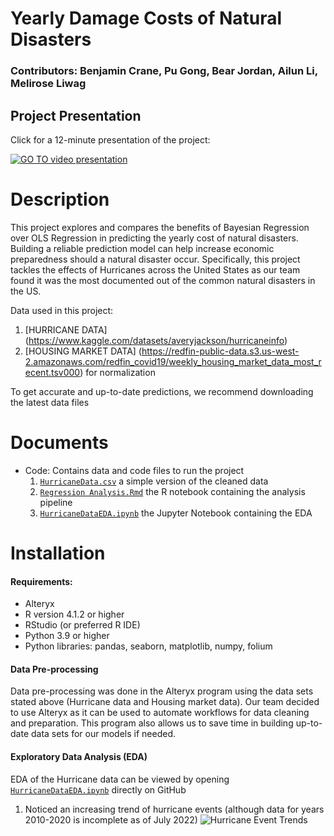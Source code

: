 # Yearly Damage Costs of Natural Disasters
### Contributors: Benjamin Crane, Pu Gong, Bear Jordan, Ailun Li, Melirose Liwag

## Project Presentation
Click for a 12-minute presentation of the project:

[![GO TO video presentation](https://img.youtube.com/vi/odBVL16osb4/1.jpg)](https://www.youtube.com/watch?v=odBVL16osb4)

# Description
This project explores and compares the benefits of Bayesian Regression over OLS Regression in predicting the yearly cost of natural disasters. Building a reliable prediction model can help increase economic preparedness should a natural disaster occur. Specifically, this project tackles the effects of Hurricanes across the United States as our team found it was the most documented out of the common natural disasters in the US. 

Data used in this project:
1. [HURRICANE DATA] (https://www.kaggle.com/datasets/averyjackson/hurricaneinfo)
2. [HOUSING MARKET DATA] (https://redfin-public-data.s3.us-west-2.amazonaws.com/redfin_covid19/weekly_housing_market_data_most_recent.tsv000) for normalization

To get accurate and up-to-date predictions, we recommend downloading the latest data files 

# Documents
* Code: Contains data and code files to run the project
  1. [`HurricaneData.csv`](https://github.com/MeliroseLiwag/DamageCosts_NaturalDisasters/Hurricane-Project/Data/HurricaneData.csv) a simple version of the cleaned data
  2. [`Regression Analysis.Rmd`](https://github.com/MeliroseLiwag/DamageCosts_NaturalDisasters/Hurricane-Project/Notebooks/RegressionAnalysis.Rmd) the R notebook containing the analysis pipeline
  3. [`HurricaneDataEDA.ipynb`](https://github.com/MeliroseLiwag/DamageCosts_NaturalDisasters/Hurricane-Project/Hurricane-Project/EDA/HurricaneDataEDA.ipynb) the Jupyter Notebook containing the EDA

# Installation
#### Requirements:
 - Alteryx
 - R version 4.1.2 or higher 
 - RStudio (or preferred R IDE)
 - Python 3.9 or higher
 - Python libraries: pandas, seaborn, matplotlib, numpy, folium
#### Data Pre-processing
Data pre-processing was done in the Alteryx program using the data sets stated above (Hurricane data and Housing market data). Our team decided to use Alteryx as it can be used to automate workflows for data cleaning and preparation. This program also allows us to save time in building up-to-date data sets for our models if needed.
#### Exploratory Data Analysis (EDA)
EDA of the Hurricane data can be viewed by opening [`HurricaneDataEDA.ipynb`](https://github.com/MeliroseLiwag/DamageCosts_NaturalDisasters/Hurricane-Project/EDA/HurricaneDataEDA.ipynb) directly on GitHub
1. Noticed an increasing trend of hurricane events (although data for years 2010-2020 is incomplete as of July 2022)
![Hurricane Event Trends](/Hurricane-Project/Images)
